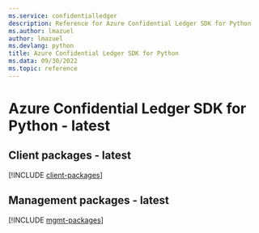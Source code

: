 ```yaml
---
ms.service: confidentialledger
description: Reference for Azure Confidential Ledger SDK for Python
ms.author: lmazuel
author: lmazuel
ms.devlang: python
title: Azure Confidential Ledger SDK for Python
ms.data: 09/30/2022
ms.topic: reference
---
```

# Azure Confidential Ledger SDK for Python - latest

## Client packages - latest
[!INCLUDE [client-packages](confidential-ledger-client-index.md)]
## Management packages - latest
[!INCLUDE [mgmt-packages](confidential-ledger-mgmt-index.md)]